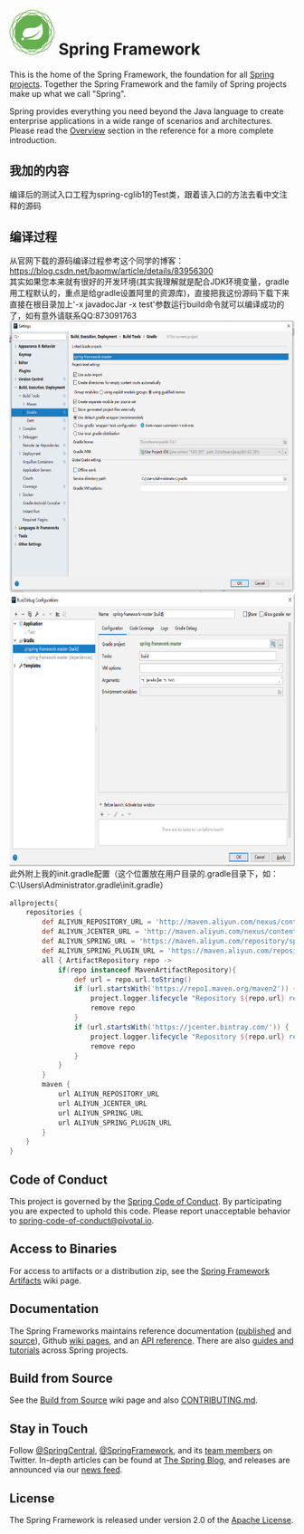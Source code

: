 # <img src="src/docs/asciidoc/images/spring-framework.png" width="80" height="80"> Spring Framework

This is the home of the Spring Framework, the foundation for all
[Spring projects](https://spring.io/projects). Together the Spring Framework and the family of Spring projects make up what we call "Spring". 

Spring provides everything you need beyond the Java language to create enterprise
applications in a wide range of scenarios and architectures. Please read the
[Overview](https://docs.spring.io/spring/docs/current/spring-framework-reference/overview.html#spring-introduction)
section in the reference for a more complete introduction.
## 我加的内容
编译后的测试入口工程为spring-cglib1的Test类，跟着该入口的方法去看中文注释的源码

## 编译过程
从官网下载的源码编译过程参考这个同学的博客：https://blog.csdn.net/baomw/article/details/83956300  
其实如果您本来就有很好的开发环境(其实我理解就是配合JDK环境变量，gradle用工程默认的，重点是给gradle设置阿里的资源库)，直接把我这份源码下载下来直接在根目录加上'-x javadocJar -x test'参数运行build命令就可以编译成功的了，如有意外请联系QQ:873091763  
<img src="src/docs/asciidoc/images/gradleConfig.jpg" width="580" height="480"> 
<img src="src/docs/asciidoc/images/buildConfig.jpg" width="580" height="480">  
此外附上我的init.gradle配置（这个位置放在用户目录的.gradle目录下，如：C:\Users\Administrator\.gradle\init.gradle）
```groovy
allprojects{
    repositories {
        def ALIYUN_REPOSITORY_URL = 'http://maven.aliyun.com/nexus/content/groups/public'
        def ALIYUN_JCENTER_URL = 'http://maven.aliyun.com/nexus/content/repositories/jcenter'
		def ALIYUN_SPRING_URL = 'https://maven.aliyun.com/repository/spring'
		def ALIYUN_SPRING_PLUGIN_URL = 'https://maven.aliyun.com/repository/spring-plugin'
        all { ArtifactRepository repo ->
            if(repo instanceof MavenArtifactRepository){
                def url = repo.url.toString()
                if (url.startsWith('https://repo1.maven.org/maven2')) {
                    project.logger.lifecycle "Repository ${repo.url} replaced by $ALIYUN_REPOSITORY_URL."
                    remove repo
                }
                if (url.startsWith('https://jcenter.bintray.com/')) {
                    project.logger.lifecycle "Repository ${repo.url} replaced by $ALIYUN_JCENTER_URL."
                    remove repo
                }
            }
        }
        maven {
            url ALIYUN_REPOSITORY_URL
            url ALIYUN_JCENTER_URL
            url ALIYUN_SPRING_URL
            url ALIYUN_SPRING_PLUGIN_URL
        }
    }
}
```


## Code of Conduct

This project is governed by the [Spring Code of Conduct](CODE_OF_CONDUCT.adoc).
By participating you are expected to uphold this code.
Please report unacceptable behavior to spring-code-of-conduct@pivotal.io.

## Access to Binaries

For access to artifacts or a distribution zip, see the
[Spring Framework Artifacts](https://github.com/spring-projects/spring-framework/wiki/Spring-Framework-Artifacts)
wiki page.

## Documentation

The Spring Frameworks maintains reference documentation
([published](http://docs.spring.io/spring-framework/docs/current/spring-framework-reference/) and
[source](src/docs/asciidoc)),
Github [wiki pages](https://github.com/spring-projects/spring-framework/wiki), and an
[API reference](http://docs.spring.io/spring-framework/docs/current/javadoc-api/).
There are also [guides and tutorials](https://spring.io/guides) across Spring projects.

## Build from Source

See the [Build from Source](https://github.com/spring-projects/spring-framework/wiki/Build-from-Source)
wiki page and also [CONTRIBUTING.md](CONTRIBUTING.md).

## Stay in Touch

Follow [@SpringCentral](https://twitter.com/springcentral),
[@SpringFramework](https://twitter.com/springframework), and its
[team members](https://twitter.com/springframework/lists/team/members) on Twitter.
In-depth articles can be found at [The Spring Blog](http://spring.io/blog/),
and releases are announced via our [news feed](http://spring.io/blog/category/news).

## License

The Spring Framework is released under version 2.0 of the
[Apache License](http://www.apache.org/licenses/LICENSE-2.0).
